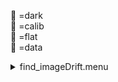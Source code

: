 &#x1F4D9; =dark  
                &#x1F4D5; =calib  
                &#x1F4D8; =flat  
                &#x1F4D7; =data <details><summary>find_imageDrift.menu</summary><blockquote><pre><details><summary>find_imageDrift.cbk</summary><blockquote><pre><details><summary>ND_IN.rcp</summary><blockquote><pre> nd in 
The above code block covers:0.00 minutes of camera integration + hardware moves and overhead</pre></blockquote></details><details><summary>1083_imageDrift.rcp</summary><blockquote><pre> shut	out 
 o1 62.75 
 data	tcam	both	1083.00	4 
 o1 60 
 data	tcam	both	1083.00	4 
 o1 55 
 data	tcam	both	1083.00	4 
 o1 50 
 data	tcam	both	1083.00	4 
 o1 45 
 data	tcam	both	1083.00	4 
 o1 40 
 data	tcam	both	1083.00	4 
 o1 35 
 data	tcam	both	1083.00	4 
 o1 30 
 data	tcam	both	1083.00	4 
 o1 25 
 data	tcam	both	1083.00	4 
 o1 20 
 data	tcam	both	1083.00	4 
 o1 15 
 data	tcam	both	1083.00	4 
 o1 10 
 data	tcam	both	1083.00	4 
 o1 5 
 data	tcam	both	1083.00	4 
 o1 0 
 shut in 
The above code block covers:0.34 minutes of camera integration + hardware moves and overhead</pre></blockquote></details><details><summary>&#x1F4D9; ND_OUT.rcp</summary><blockquote><pre> nd out 
The above code block covers:0.00 minutes of camera integration + hardware moves and overhead</pre></blockquote></details>The above code block covers:0.34 minutes of camera integration + hardware moves and overhead</pre></blockquote></details></pre></blockquote></details>
